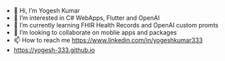 - 👋 Hi, I’m Yogesh Kumar
- 👀 I’m interested in C# WebApps, Flutter and OpenAI
- 🌱 I’m currently learning FHIR Health Records and OpenAI custom promts
- 💞️ I’m looking to collaborate on moblie apps and packages
- 📫 How to reach me https://www.linkedin.com/in/yogeshkumar333
- https://yogesh-333.github.io
<!---
Yogesh-333/Yogesh-333 is a ✨ special ✨ repository because its `README.md` (this file) appears on your GitHub profile.
You can click the Preview link to take a look at your changes.
--->
